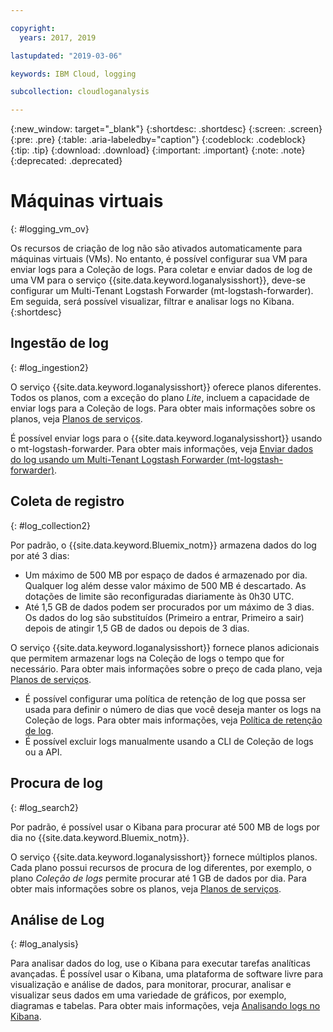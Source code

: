 ```yaml
---

copyright:
  years: 2017, 2019

lastupdated: "2019-03-06"

keywords: IBM Cloud, logging

subcollection: cloudloganalysis

---
```


{:new_window: target="_blank"}
{:shortdesc: .shortdesc}
{:screen: .screen}
{:pre: .pre}
{:table: .aria-labeledby="caption"}
{:codeblock: .codeblock}
{:tip: .tip}
{:download: .download}
{:important: .important}
{:note: .note}
{:deprecated: .deprecated}

# Máquinas virtuais
{: #logging_vm_ov}

Os recursos de criação de log não são ativados automaticamente para máquinas virtuais (VMs). No entanto, é possível configurar sua VM para enviar logs para a Coleção de logs. Para coletar e enviar dados de log de uma VM para o serviço {{site.data.keyword.loganalysisshort}}, deve-se configurar um Multi-Tenant Logstash Forwarder (mt-logstash-forwarder). Em seguida, será possível visualizar, filtrar e analisar logs no Kibana.
{:shortdesc}


## Ingestão de log
{: #log_ingestion2}

O serviço {{site.data.keyword.loganalysisshort}} oferece planos diferentes. Todos os planos, com a exceção do plano *Lite*, incluem a capacidade de enviar logs para a Coleção de logs. Para obter mais informações sobre os planos, veja [Planos de serviços](/docs/services/CloudLogAnalysis?topic=cloudloganalysis-log_analysis_ov#plans).

É possível enviar logs para o {{site.data.keyword.loganalysisshort}} usando o mt-logstash-forwarder. Para obter mais informações, veja [Enviar dados do log usando um Multi-Tenant Logstash Forwarder (mt-logstash-forwarder)](/docs/services/CloudLogAnalysis/how-to/send-data?topic=cloudloganalysis-send_data_mt#send_data_mt).


## Coleta de registro
{: #log_collection2}

Por padrão, o {{site.data.keyword.Bluemix_notm}} armazena dados do log por até 3 dias:   

* Um máximo de 500 MB por espaço de dados é armazenado por dia. Qualquer log além desse valor máximo de 500 MB é descartado. As dotações de limite são reconfiguradas diariamente às 0h30 UTC.
* Até 1,5 GB de dados podem ser procurados por um máximo de 3 dias. Os dados do log são substituídos (Primeiro a entrar, Primeiro a sair) depois de atingir 1,5 GB de dados ou depois de 3 dias.

O serviço {{site.data.keyword.loganalysisshort}} fornece planos adicionais que permitem armazenar logs na Coleção de logs o tempo que for necessário. Para obter mais informações sobre o preço de cada plano, veja [Planos de serviços](/docs/services/CloudLogAnalysis?topic=cloudloganalysis-log_analysis_ov#plans).

* É possível configurar uma política de retenção de log que possa ser usada para definir o número de dias que você deseja manter os logs na Coleção de logs. Para obter mais informações, veja [Política de retenção de log](/docs/services/CloudLogAnalysis?topic=cloudloganalysis-manage_logs#log_retention_policy).
* É possível excluir logs manualmente usando a CLI de Coleção de logs ou a API.


## Procura de log
{: #log_search2}

Por padrão, é possível usar o Kibana para procurar até 500 MB de logs por dia no {{site.data.keyword.Bluemix_notm}}. 

O serviço {{site.data.keyword.loganalysisshort}} fornece múltiplos planos. Cada plano possui recursos de procura de log diferentes, por exemplo, o plano *Coleção de logs* permite procurar até 1 GB de dados por dia. Para obter mais informações sobre os planos, veja [Planos de serviços](/docs/services/CloudLogAnalysis?topic=cloudloganalysis-log_analysis_ov#plans).


## Análise de Log
{: #log_analysis}

Para analisar dados do log, use o Kibana para executar tarefas analíticas avançadas. É possível usar o Kibana, uma plataforma de software livre para visualização e análise de dados, para monitorar, procurar, analisar e visualizar seus dados em uma variedade de gráficos, por exemplo, diagramas e tabelas. Para obter mais informações, veja [Analisando logs no Kibana](/docs/services/CloudLogAnalysis/kibana?topic=cloudloganalysis-analyzing_logs_Kibana#analyzing_logs_Kibana).

